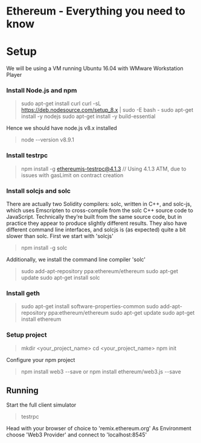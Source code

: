 # Ethereum - Everything you need to know

# Setup

We will be using a VM running Ubuntu 16.04 with WMware Workstation Player

### Install Node.js and npm

> sudo apt-get install curl
> curl -sL https://deb.nodesource.com/setup_8.x | sudo -E bash -
> sudo apt-get install -y nodejs
> sudo apt-get install -y build-essential

Hence we should have node.js v8.x installed

> node --version
> v8.9.1


### Install testrpc

> npm install -g ethereumjs-testrpc@4.1.3 // Using 4.1.3 ATM, due to issues with gasLimit on contract creation


### Install solcjs and solc

There are actually two Solidity compilers: solc, written in C++, and solc-js, which uses Emscripten to cross-compile from the solc C++ source code to JavaScript. Technically they’re built from the same source code, but in practice they appear to produce slightly different results. They also have different command line interfaces, and solcjs is (as expected) quite a bit slower than solc.
First we start with 'solcjs'

> npm install -g solc 

Additionally, we install the command line compiler 'solc' 

> sudo add-apt-repository ppa:ethereum/ethereum
> sudo apt-get update
> sudo apt-get install solc

### Install geth


> sudo apt-get install software-properties-common
> sudo add-apt-repository ppa:ethereum/ethereum
> sudo apt-get update
> sudo apt-get install ethereum


### Setup project

> mkdir <your_project_name>
> cd <your_project_name>
> npm init

Configure your npm project

> npm install web3 --save or npm install ethereum/web3.js --save

## Running

Start the full client simulator
> testrpc

Head with your browser of choice to 'remix.ethereum.org'
As Environment choose 'Web3 Provider' and connect to 'localhost:8545'
